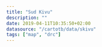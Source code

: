 ```yaml
---
title: "Sud Kivu"
description: ""
date: 2019-04-11T10:35:50+02:00
datasource: "/cartotb/data/skivu"
tags: ["map", "drc"]
---
```


